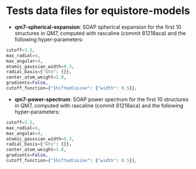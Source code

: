 # Tests data files for equistore-models

- **qm7-spherical-expansion**: SOAP spherical expansion for the first 10
  structures in QM7, computed with rascaline (commit 81218aca) and the following
  hyper-parameters:

```py
cutoff=3.5,
max_radial=4,
max_angular=4,
atomic_gaussian_width=0.3,
radial_basis={"Gto": {}},
center_atom_weight=1.0,
gradients=False,
cutoff_function={"ShiftedCosine": {"width": 0.5}},
```


- **qm7-power-spectrum**: SOAP power spectrum for the first 10 structures in
  QM7, computed with rascaline (commit 81218aca) and the following
  hyper-parameters:

```py
cutoff=3.5,
max_radial=4,
max_angular=4,
atomic_gaussian_width=0.3,
radial_basis={"Gto": {}},
center_atom_weight=1.0,
gradients=False,
cutoff_function={"ShiftedCosine": {"width": 0.5}},
```
